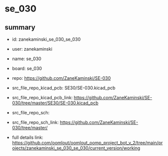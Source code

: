 # se_030
 
## summary 
* id: zanekaminski_se_030_se_030
* user: zanekaminski
* name: se_030
* board: se_030
* repo: https://github.com/ZaneKaminski/SE-030
* src_file_repo_kicad_pcb: SE30/SE-030.kicad_pcb
* src_file_repo_kicad_pcb_link: https://github.com/ZaneKaminski/SE-030/tree/master/SE30/SE-030.kicad_pcb


* src_file_repo_sch: 
* src_file_repo_sch_link: https://github.com/ZaneKaminski/SE-030/tree/master/
* full details link: https://github.com/oomlout/oomlout_oomp_project_bot_v_2/tree/main/projects/zanekaminski_se_030_se_030/current_version/working  







